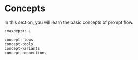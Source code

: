 # Concepts

In this section, you will learn the basic concepts of prompt flow.

```{toctree}
:maxdepth: 1

concept-flows
concept-tools
concept-variants
concept-connections
```